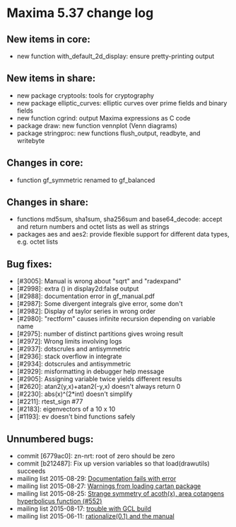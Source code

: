 Maxima 5.37 change log
======================

New items in core:
------------------

* new function with_default_2d_display: ensure pretty-printing output 


New items in share:
-------------------

* new package cryptools: tools for cryptography
* new package elliptic_curves: elliptic curves over prime fields and binary fields
* new function cgrind: output Maxima expressions as C code
* package draw: new function vennplot (Venn diagrams)
* package stringproc: new functions flush_output, readbyte, and writebyte

Changes in core:
----------------

* function gf_symmetric renamed to gf_balanced 


Changes in share:
--------------

* functions md5sum, sha1sum, sha256sum and base64_decode: accept and return numbers and octet lists as well as strings 
* packages aes and aes2: provide flexible support for different data types, e.g. octet lists 


Bug fixes:
----------

* [#3005]: Manual is wrong about "sqrt" and "radexpand"
* [#2998]: extra () in display2d:false output
* [#2988]: documentation error in gf_manual.pdf 
* [#2987]: Some divergent integrals give error, some don't
* [#2982]: Display of taylor series in wrong order
* [#2980]: "rectform" causes infinite recursion depending on variable name 
* [#2975]: number of distinct partitions gives wroing result
* [#2972]: Wrong limits involving logs
* [#2937]: dotscrules and antisymmetric
* [#2936]: stack overflow in integrate
* [#2934]: dotscrules and antisymmetric
* [#2929]: misformatting in debugger help message
* [#2905]: Assigning variable twice yields different results
* [#2620]: atan2(y,x)+atan2(-y,x) doesn't always return 0
* [#2230]: abs(x)^(2*int) doesn't simplify
* [#2211]: rtest_sign #77
* [#2183]: eigenvectors of a 10 x 10
* [#1193]: ev doesn't bind functions safely

Unnumbered bugs:
----------------

* commit [6779ac0]: zn-nrt: root of zero should be zero
* commit [b212487]: Fix up version variables so that load(drawutils) succeeds
* mailing list 2015-08-29: [Documentation fails with error][1]
* mailing list 2015-08-27: [Warnings from loading cartan package][2]
* mailing list 2015-08-25: [Strange symmetry of acoth(x), area cotangens hyperbolicus function (#552)][3]
* mailing list 2015-08-17: [trouble with GCL build][4]
* mailing list 2015-06-11: [rationalize(0.1) and the manual][5]

[1]: https://sourceforge.net/p/maxima/mailman/message/34417174/
[2]: https://sourceforge.net/p/maxima/mailman/message/34411188/
[3]: https://sourceforge.net/p/maxima/mailman/message/34401610/
[4]: https://sourceforge.net/p/maxima/mailman/message/34369023/
[5]: https://sourceforge.net/p/maxima/mailman/message/34196346/
